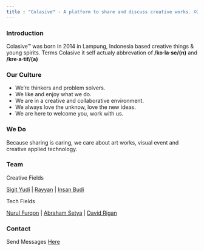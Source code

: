 ```yaml
---
title : "Colasive™ - A platform to share and discuss creative works. ©2014"
---
```


### Introduction
Colasive™ was born in 2014 in Lampung, Indonesia based creative things & young spirits. Terms Colasive it self actualy abbrevation of **/ko·la·se/(n)** and **/kre·a·tif/(a)**

### Our Culture
+ We’re thinkers and problem solvers. 
+ We like and enjoy what we do. 
+ We are in a creative and collaborative environment.
+ We always love the unknow, love the new ideas.
+ We are here to welcome you, work with us.

### We Do
Because sharing is caring, we care about art works, visual event and creative applied technology.

### Team
Creative Fields

[Sigit Yudi](https://www.instagram.com/sigityudi/) | 
[Rayyan](https://www.instagram.com/rayyan.jpg/) | 
[Insan Budi](https://www.instagram.com/insanbudi24/)

Tech Fields

[Nurul Furqon](https://www.instagram.com/) | 
[Abraham Setya](https://www.instagram.com/abraham_setnug/) | 
[David Rigan](https://www.instagram.com/dvrgme/)

### Contact
Send Messages [Here](mailto:colasive@gmail.com)
